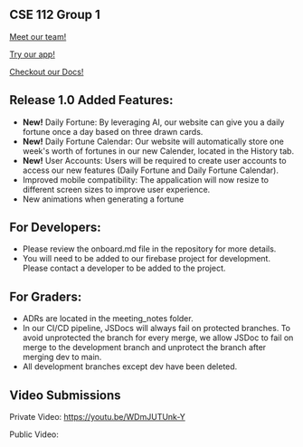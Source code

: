 ## CSE 112 Group 1 ##

[Meet our team!](admin/team.md)

[Try our app!](https://cse-112-tarot-card-reader.web.app/)

[Checkout our Docs!](https://cse110-sp23-group02.github.io/cse110-sp23-group02/docs/jsdoc/index.html)


## Release 1.0 Added Features:

- **New!** Daily Fortune: By leveraging AI, our website can give you a daily fortune once a day based on three drawn cards.
- **New!** Daily Fortune Calendar: Our website will automatically store one week's worth of fortunes in our new Calender, located in the History tab.
- **New!** User Accounts: Users will be required to create user accounts to access our new features (Daily Fortune and Daily Fortune Calendar).
- Improved mobile compatibility: The appalication will now resize to different screen sizes to improve user experience.
- New animations when generating a fortune

## For Developers:
- Please review the onboard.md file in the repository for more details.
- You will need to be added to our firebase project for development. Please contact a developer to be added to the project.
  
## For Graders:
- ADRs are located in the meeting_notes folder.
- In our CI/CD pipeline, JSDocs will always fail on protected branches. To avoid unprotected the branch for every merge, we allow JSDoc to fail on merge to the development branch and unprotect the branch after merging dev to main.
- All development branches except dev have been deleted. 

## Video Submissions ##

Private Video: https://youtu.be/WDmJUTUnk-Y

Public Video: 